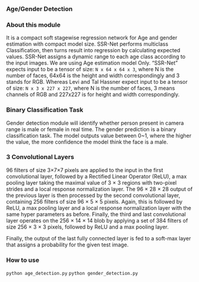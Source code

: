 ### Age/Gender Detection


### About this module

It is a compact soft stagewise regression network for Age and gender estimation with compact model size. 
SSR-Net performs multiclass Classification, then turns result into regression by calculating expected values.
SSR-Net assigns a dynamic range to each age class according to the input images.
We are using Age estimation model Only. 
“SSR-Net” expects input to be a tensor of size: `N x 64 x 64 x 3`, where N is the number of faces, 64x64 is the height and width correspondingly and 3 stands for RGB. 
Whereas Levi and Tal Hassner expect input to be a tensor of size: `N x 3 x 227 x 227`, where N is the number of faces, 3 means channels of RGB and 227x227 is for height and width correspondingly.

### Binary Classification Task
Gender detection module will identify whether person present in camera range is male or female in real time.
The gender prediction is a binary classification task. 
The model outputs value between 0~1, where the higher the value, the more confidence the model think the face is a male.

### 3 Convolutional Layers
96 filters of size 3×7×7 pixels are applied to the input in the first convolutional layer, followed by a Rectified Linear Operator (ReLU), a max pooling layer taking the maximal value of 3 × 3 regions with two-pixel strides and a local response normalization layer. 
The 96 × 28 × 28 output of the previous layer is then processed by the second convolutional layer, containing 256 filters of size 96 × 5 × 5 pixels. Again, this is followed by ReLU, a max pooling layer and a local response normalization layer with the same hyper parameters as before. 
Finally, the third and last convolutional layer operates on the 256 × 14 × 14 blob by applying a set of 384 filters of size 256 × 3 × 3 pixels, followed by ReLU and a max pooling layer.

Finally, the output of the last fully connected layer is fed to a soft-max layer that assigns a probability for the given test image.


### How to use

`python age_detection.py`
`python gender_detection.py`


